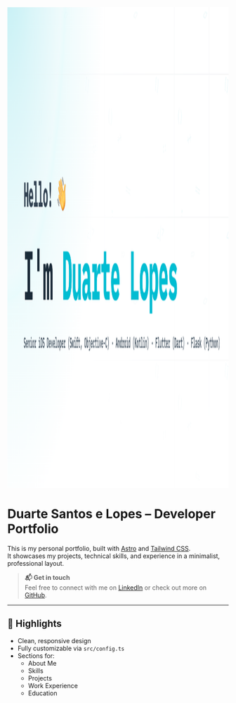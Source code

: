 <img width="1943" height="1093" alt="image" src="./assets/hi.png" />

# Duarte Santos e Lopes – Developer Portfolio

This is my personal portfolio, built with [Astro](https://astro.build/) and [Tailwind CSS](https://tailwindcss.com/).  
It showcases my projects, technical skills, and experience in a minimalist, professional layout.

> **📬 Get in touch**  
> Feel free to connect with me on [LinkedIn](https://www.linkedin.com/in/DuarteSantosLopes) or check out more on [GitHub](https://github.com/lopes710).

---

## 🚀 Highlights

- Clean, responsive design
- Fully customizable via `src/config.ts`
- Sections for:
  - About Me
  - Skills
  - Projects
  - Work Experience
  - Education
